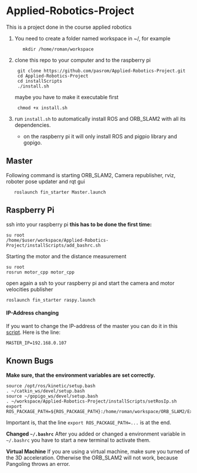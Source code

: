 # Applied-Robotics-Project
This is a project done in the course applied robotics

 1.  You need to create a folder named workspace in ~/, for example
			
			mkdir /home/roman/workspace
 2. clone this repo to your computer and to the raspberry pi
	 
		 git clone https://github.com/pasrom/Applied-Robotics-Project.git
		 cd Applied-Robotics-Project
		 cd installScripts
		 ./install.sh
	maybe you have to make it executable first

		 chmod +x install.sh
		 
 3. run `install.sh` to automatically install ROS and ORB_SLAM2 with all its dependencies.
	- on the raspberry pi it will only install ROS and pigpio library and gopigo.
## Master
Following command is starting ORB_SLAM2, Camera republisher, rviz, roboter pose updater and rqt gui
	   
	   roslaunch fin_starter Master.launch
## Raspberry Pi
ssh into your raspberry pi
**this has to be done the first time:**
	
	su root
	/home/$user/workspace/Applied-Robotics-Project/installScripts/add_bashrc.sh

Starting the motor and the distance measurement

    su root
    rosrun motor_cpp motor_cpp
open again a ssh to your raspberry pi and start the camera and motor velocities publisher
   
    roslaunch fin_starter raspy.launch
#### IP-Address changing
If you want to change the IP-address of the master you can do it in this [script](https://github.com/pasrom/Applied-Robotics-Project/blob/master/installScripts/setRosIp.sh). Here is the line:

	MASTER_IP=192.168.0.107

## Known Bugs

 **Make sure, that the environment variables are set correctly.**
 
	source /opt/ros/kinetic/setup.bash
	. ~/catkin_ws/devel/setup.bash
	source ~/gopigo_ws/devel/setup.bash
	. ~/workspace/Applied-Robotics-Project/installScripts/setRosIp.sh
	export ROS_PACKAGE_PATH=${ROS_PACKAGE_PATH}:/home/roman/workspace/ORB_SLAM2/Examples/ROS

Important is, that the line `export ROS_PACKAGE_PATH=...` is at the end.

**Changed `~/.bashrc`**
After you added or changed a environment variable in `~/.bashrc` you have to start a new terminal to activate them.

 **Virtual Machine**
If you are using a virtual machine, make sure you turned of the 3D acceleration. Otherwise the ORB_SLAM2 will not work, because Pangoling throws an error.

